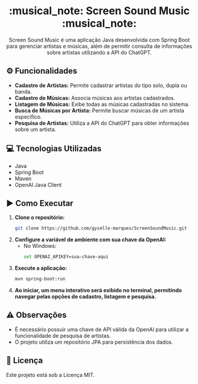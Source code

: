 <h1 align="center">:musical_note: Screen Sound Music :musical_note:</h1>

<p align="center">Screen Sound Music é uma aplicação Java desenvolvida com Spring Boot para gerenciar artistas e músicas, além de permitir consulta de informações sobre artistas utilizando a API do ChatGPT.</p>

## :gear: Funcionalidades

- **Cadastro de Artistas:** Permite cadastrar artistas do tipo solo, dupla ou banda.
- **Cadastro de Músicas:** Associa músicas aos artistas cadastrados.
- **Listagem de Músicas:** Exibe todas as músicas cadastradas no sistema.
- **Busca de Músicas por Artista:** Permite buscar músicas de um artista específico.
- **Pesquisa de Artistas:** Utiliza a API do ChatGPT para obter informações sobre um artista.

## :computer: Tecnologias Utilizadas

- Java
- Spring Boot
- Maven
- OpenAI Java Client

## :arrow_forward: Como Executar

1. **Clone o repositório:**
   ```sh
   git clone https://github.com/gyselle-marques/ScreenSoundMusic.git
   ```
2. **Configure a variável de ambiente com sua chave da OpenAI:**
    - No Windows:
      ```sh
      set OPENAI_APIKEY=sua-chave-aqui
      ```
3. **Execute a aplicação:**
   ```sh
   mvn spring-boot:run
   ```
4. **Ao iniciar, um menu interativo será exibido no terminal, permitindo navegar pelas opções de cadastro, listagem e pesquisa.**

## :warning: Observações

- É necessário possuir uma chave de API válida da OpenAI para utilizar a funcionalidade de pesquisa de artistas.
- O projeto utiliza um repositório JPA para persistência dos dados.

## :page_facing_up: Licença

Este projeto está sob a Licença MIT.
